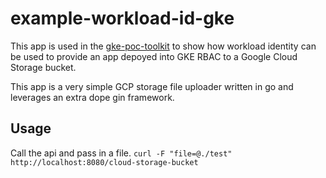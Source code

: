 # example-workload-id-gke
This app is used in the [gke-poc-toolkit](https://github.com/GoogleCloudPlatform/gke-poc-toolkit) to show how workload identity can be used to provide an app depoyed into GKE RBAC to a Google Cloud Storage bucket.

This app is a very simple GCP storage file uploader written in go and leverages an extra dope gin framework.

## Usage
Call the api and pass in a file.
`curl -F "file=@./test" http://localhost:8080/cloud-storage-bucket`
